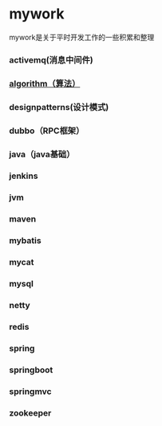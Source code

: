 # mywork
mywork是关于平时开发工作的一些积累和整理
### activemq(消息中间件)
### [algorithm（算法）](https://github.com/chenshi178/mywork/tree/master/algorithm)
### designpatterns(设计模式)
### dubbo（RPC框架）
### java（java基础）
### jenkins
### jvm
### maven
### mybatis
### mycat
### mysql
### netty
### redis
### spring
### springboot
### springmvc
### zookeeper

